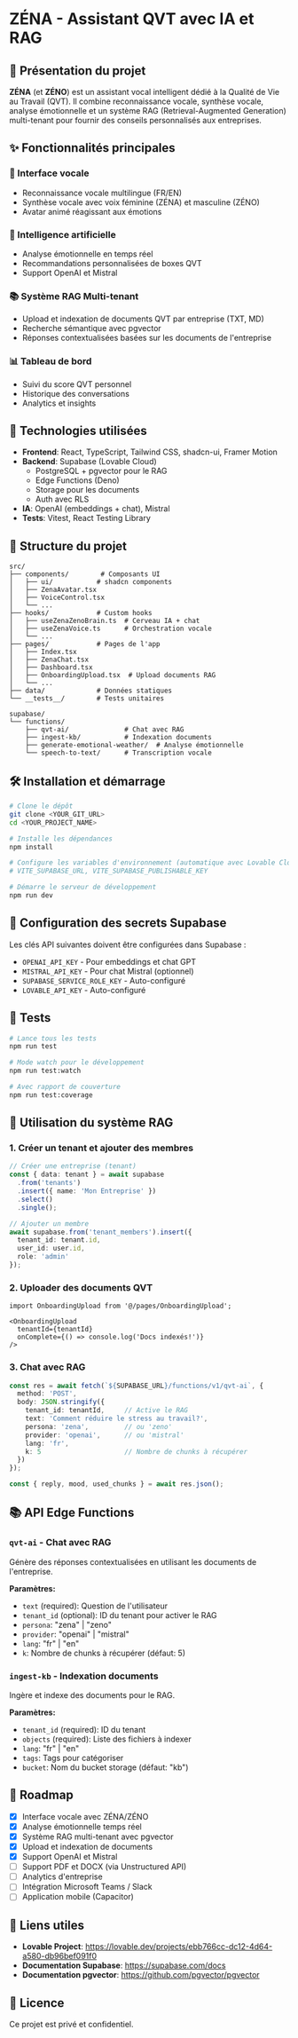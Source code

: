 # ZÉNA - Assistant QVT avec IA et RAG

## 🎯 Présentation du projet

**ZÉNA** (et **ZÉNO**) est un assistant vocal intelligent dédié à la Qualité de Vie au Travail (QVT). Il combine reconnaissance vocale, synthèse vocale, analyse émotionnelle et un système RAG (Retrieval-Augmented Generation) multi-tenant pour fournir des conseils personnalisés aux entreprises.

## ✨ Fonctionnalités principales

### 🎤 Interface vocale
- Reconnaissance vocale multilingue (FR/EN)
- Synthèse vocale avec voix féminine (ZÉNA) et masculine (ZÉNO)
- Avatar animé réagissant aux émotions

### 🧠 Intelligence artificielle
- Analyse émotionnelle en temps réel
- Recommandations personnalisées de boxes QVT
- Support OpenAI et Mistral

### 📚 Système RAG Multi-tenant
- Upload et indexation de documents QVT par entreprise (TXT, MD)
- Recherche sémantique avec pgvector
- Réponses contextualisées basées sur les documents de l'entreprise

### 📊 Tableau de bord
- Suivi du score QVT personnel
- Historique des conversations
- Analytics et insights

## 🚀 Technologies utilisées

- **Frontend**: React, TypeScript, Tailwind CSS, shadcn-ui, Framer Motion
- **Backend**: Supabase (Lovable Cloud)
  - PostgreSQL + pgvector pour le RAG
  - Edge Functions (Deno)
  - Storage pour les documents
  - Auth avec RLS
- **IA**: OpenAI (embeddings + chat), Mistral
- **Tests**: Vitest, React Testing Library

## 📁 Structure du projet

```
src/
├── components/        # Composants UI
│   ├── ui/           # shadcn components
│   ├── ZenaAvatar.tsx
│   ├── VoiceControl.tsx
│   └── ...
├── hooks/            # Custom hooks
│   ├── useZenaZenoBrain.ts  # Cerveau IA + chat
│   ├── useZenaVoice.ts      # Orchestration vocale
│   └── ...
├── pages/            # Pages de l'app
│   ├── Index.tsx
│   ├── ZenaChat.tsx
│   ├── Dashboard.tsx
│   ├── OnboardingUpload.tsx  # Upload documents RAG
│   └── ...
├── data/             # Données statiques
└── __tests__/        # Tests unitaires

supabase/
└── functions/
    ├── qvt-ai/              # Chat avec RAG
    ├── ingest-kb/           # Indexation documents
    ├── generate-emotional-weather/  # Analyse émotionnelle
    └── speech-to-text/      # Transcription vocale
```

## 🛠️ Installation et démarrage

```sh
# Clone le dépôt
git clone <YOUR_GIT_URL>
cd <YOUR_PROJECT_NAME>

# Installe les dépendances
npm install

# Configure les variables d'environnement (automatique avec Lovable Cloud)
# VITE_SUPABASE_URL, VITE_SUPABASE_PUBLISHABLE_KEY

# Démarre le serveur de développement
npm run dev
```

## 🔐 Configuration des secrets Supabase

Les clés API suivantes doivent être configurées dans Supabase :

- `OPENAI_API_KEY` - Pour embeddings et chat GPT
- `MISTRAL_API_KEY` - Pour chat Mistral (optionnel)
- `SUPABASE_SERVICE_ROLE_KEY` - Auto-configuré
- `LOVABLE_API_KEY` - Auto-configuré

## 🧪 Tests

```sh
# Lance tous les tests
npm run test

# Mode watch pour le développement
npm run test:watch

# Avec rapport de couverture
npm run test:coverage
```

## 🎨 Utilisation du système RAG

### 1. Créer un tenant et ajouter des membres

```typescript
// Créer une entreprise (tenant)
const { data: tenant } = await supabase
  .from('tenants')
  .insert({ name: 'Mon Entreprise' })
  .select()
  .single();

// Ajouter un membre
await supabase.from('tenant_members').insert({
  tenant_id: tenant.id,
  user_id: user.id,
  role: 'admin'
});
```

### 2. Uploader des documents QVT

```tsx
import OnboardingUpload from '@/pages/OnboardingUpload';

<OnboardingUpload 
  tenantId={tenantId}
  onComplete={() => console.log('Docs indexés!')}
/>
```

### 3. Chat avec RAG

```typescript
const res = await fetch(`${SUPABASE_URL}/functions/v1/qvt-ai`, {
  method: 'POST',
  body: JSON.stringify({
    tenant_id: tenantId,     // Active le RAG
    text: 'Comment réduire le stress au travail?',
    persona: 'zena',         // ou 'zeno'
    provider: 'openai',      // ou 'mistral'
    lang: 'fr',
    k: 5                     // Nombre de chunks à récupérer
  })
});

const { reply, mood, used_chunks } = await res.json();
```

## 📚 API Edge Functions

### `qvt-ai` - Chat avec RAG
Génère des réponses contextualisées en utilisant les documents de l'entreprise.

**Paramètres:**
- `text` (required): Question de l'utilisateur
- `tenant_id` (optional): ID du tenant pour activer le RAG
- `persona`: "zena" | "zeno"
- `provider`: "openai" | "mistral"
- `lang`: "fr" | "en"
- `k`: Nombre de chunks à récupérer (défaut: 5)

### `ingest-kb` - Indexation documents
Ingère et indexe des documents pour le RAG.

**Paramètres:**
- `tenant_id` (required): ID du tenant
- `objects` (required): Liste des fichiers à indexer
- `lang`: "fr" | "en"
- `tags`: Tags pour catégoriser
- `bucket`: Nom du bucket storage (défaut: "kb")

## 🎯 Roadmap

- [x] Interface vocale avec ZÉNA/ZÉNO
- [x] Analyse émotionnelle temps réel
- [x] Système RAG multi-tenant avec pgvector
- [x] Upload et indexation de documents
- [x] Support OpenAI et Mistral
- [ ] Support PDF et DOCX (via Unstructured API)
- [ ] Analytics d'entreprise
- [ ] Intégration Microsoft Teams / Slack
- [ ] Application mobile (Capacitor)

## 🔗 Liens utiles

- **Lovable Project**: https://lovable.dev/projects/ebb766cc-dc12-4d64-a580-db96bef091f0
- **Documentation Supabase**: https://supabase.com/docs
- **Documentation pgvector**: https://github.com/pgvector/pgvector

## 📝 Licence

Ce projet est privé et confidentiel.

